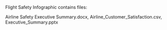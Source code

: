 Flight Safety Infographic contains files:

Airline Safety Executive Summary.docx, Airline_Customer_Satisfaction.csv, Executive_Summary.pptx
